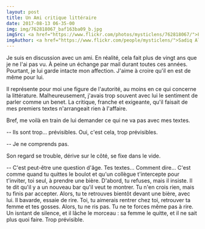 ```yaml
---
layout: post
title: Un Ami critique littéraire
date: 2017-08-13 06-35-00
img: img/762818067_baf163ba09_b.jpg
imgSrc: <a href="https://www.flickr.com/photos/mysticlens/762818067/">Flickr</a>
imgAuthor: <a href="https://www.flickr.com/people/mysticlens/">Sadiq Alam</a>
---
```


Je suis en discussion avec un ami. En réalité, cela fait plus de vingt ans que je ne l'ai pas vu. À peine un échange par mail durant toutes ces années. Pourtant, je lui garde intacte mon affection. J'aime à croire qu'il en est de même pour lui.

Il représente pour moi une figure de l'autorité, au moins en ce qui concerne la littérature. Malheureusement, j'avais trop souvent avec lui le sentiment de parler comme un benet. La critique, franche et exigeante, qu'il faisait de mes premiers textes n'arrangeait rien à l'affaire.

Bref, me voilà en train de lui demander ce qui ne va pas avec mes textes.

-- Ils sont trop... prévisibles. Oui, c'est cela, trop prévisibles.

-- Je ne comprends pas.

Son regard se trouble, dérive sur le côté, se fixe dans le vide.

-- C'est peut-être une question d'âge. Tes textes... Comment dire... C'est comme quand tu quittes le boulot et qu'un collègue t'intercepte pour t'inviter, toi seul, à prendre une bière. D'abord, tu refuses, mais il insiste. Il te dit qu'il y a un nouveau bar qu'il veut te montrer. Tu n'en crois rien, mais tu finis par accepter. Alors, tu te retrouves bientôt devant une bière, avec lui. Il bavarde, essaie de rire. Toi, tu aimerais rentrer chez toi, retrouver ta femme et tes gosses. Alors, tu ne ris pas. Tu ne te forces même pas à rire. Un isntant de silence, et il lâche le morceau : sa femme le quitte, et il ne sait plus quoi faire. Trop prévisible.
